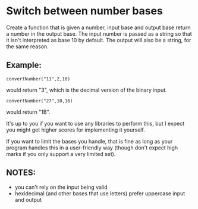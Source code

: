# Switch between number bases

Create a function that is given a number, input base and output base return a
number in the output base. The input number is passed as a string so that it
isn't interpreted as base 10 by default. The output will also be a string, for
the same reason.

## Example:

    convertNumber("11",2,10)

would return "3", which is the decimal version of the binary input.

    convertNumber("27",10,16)

would return "1B".

It's up to you if you want to use any libraries to perform this, but I expect
you might get higher scores for implementing it yourself.

If you want to limit the bases you handle, that is fine as long as your program
handles this in a user-friendly way (though don't expect high marks if you only
support a very limited set).

## NOTES:

  * you can't rely on the input being valid
  * hexidecimal (and other bases that use letters) prefer uppercase input and
    output
